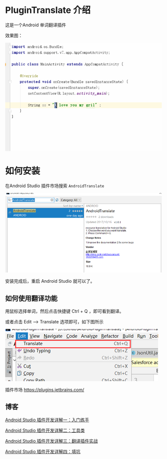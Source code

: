 # PluginTranslate 介绍
这是一个Android 单词翻译插件

效果图：

![这里写图片描述](gif/gif.gif)

# 如何安装

在Android Studio 插件市场搜索 `AndroidTranslate`

![这里写图片描述](gif/image2.png)

安装完成后，重启 Android Studio 就可以了。

## 如何使用翻译功能

用鼠标选择单词，然后点击快捷键 Ctrl + Q ，即可看到翻译。

或者点击 Edit --> Translate 选项即可，如下图所示

![这里写图片描述](gif/image3.png)

插件市场 https://plugins.jetbrains.com/

## 博客

[Android Studio 插件开发详解一：入门练手](http://blog.csdn.net/zhaoyanjun6/article/details/78112003)

[Android Studio 插件开发详解二：工具类](http://blog.csdn.net/zhaoyanjun6/article/details/78112856)

[Android Studio 插件开发详解三：翻译插件实战](http://blog.csdn.net/zhaoyanjun6/article/details/78113868)

[Android Studio 插件开发详解四：填坑](http://blog.csdn.net/zhaoyanjun6/article/details/78265540)